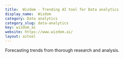 ```yaml
---
title:  Wizdom - Trending AI tool for Data analytics
display_name:  Wizdom
category: Data analytics
category_slug: data-analytics
key: wizdom_ai
website: https://www.wizdom.ai/
layout: aitool
---
```


Forecasting trends from thorough research and analysis.
